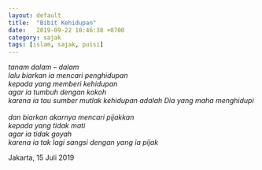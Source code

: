 ```yaml
---
layout: default
title:  "Bibit Kehidupan"
date:   2019-09-22 10:46:38 +0700
category: sajak
tags: [islam, sajak, puisi]
---
```

<i>tanam dalam – dalam<br>
lalu biarkan ia mencari penghidupan<br>
kepada yang memberi kehidupan<br>
agar ia tumbuh dengan kokoh<br>
karena ia tau sumber mutlak kehidupan adalah Dia yang maha menghidupi<br>
<br>
dan biarkan akarnya mencari pijakkan<br>
kepada yang tidak mati<br>
agar ia tidak goyah<br>
karena ia tak lagi sangsi dengan yang ia pijak<br></i>

<time>Jakarta, 15 Juli 2019</time>
